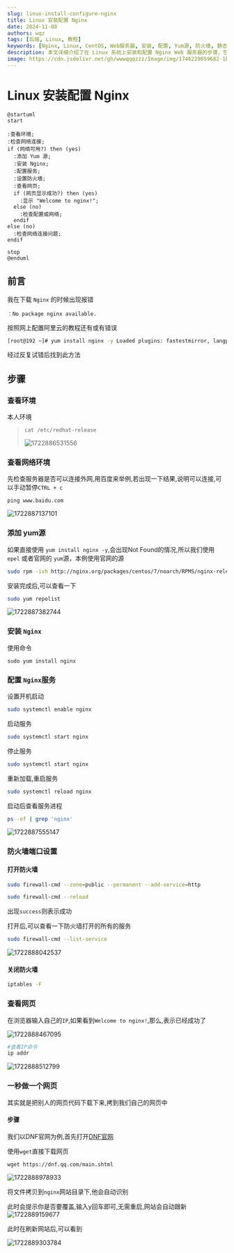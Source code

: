 ```yaml
---
slug: linux-install-configure-nginx
title: Linux 安装配置 Nginx
date: 2024-11-08
authors: wqz
tags: [后端, Linux, 教程]
keywords: [Nginx, Linux, CentOS, Web服务器, 安装, 配置, Yum源, 防火墙, 静态网页]
description: 本文详细介绍了在 Linux 系统上安装和配置 Nginx Web 服务器的步骤，包括添加Yum 源、安装Nginx、配置服务、设置防火墙以及测试网页访问。
image: https://cdn.jsdelivr.net/gh/wwwqqqzzz/Image/img/1746229059682-1ba24b444eeff0841d5cbc4483ee61d7.png
---
```


<!-- truncate -->

# Linux 安装配置 Nginx



```plantuml
@startuml
start

:查看环境;
:检查网络连接;
if (网络可用?) then (yes)
  :添加 Yum 源;
  :安装 Nginx;
  :配置服务;
  :设置防火墙;
  :查看网页;
  if (网页显示成功?) then (yes)
    :显示 "Welcome to nginx!";
  else (no)
    :检查配置或网络;
  endif
else (no)
  :检查网络连接问题;
endif

stop
@enduml
```



## 前言

我在下载 `Nginx` 的时候出现报错

```
：No package nginx available.
```

按照网上配置阿里云的教程还有或有错误

```bash
[root@192 ~]# yum install nginx -y Loaded plugins: fastestmirror, langpacks Loading mirror speeds from cached hostfile  * base: mirrors.aliyun.com  * extras: mirrors.aliyun.com  * updates: mirrors.aliyun.com No package nginx available. Error: Nothing
```

经过反复试错后找到此方法



## 步骤

### 查看环境

本人环境

> ```basj
> cat /etc/redhat-release
> ```
>
> ![1722886531556](https://cdn.jsdelivr.net/gh/wwwqqqzzz/Image/img/1722886531556.png)

### 查看网络环境

先检查服务器是否可以连接外网,用百度来举例,若出现一下结果,说明可以连接,可以手动暂停`CTRL + c`

```
ping www.baidu.com
```

![1722887137101](https://cdn.jsdelivr.net/gh/wwwqqqzzz/Image/img/1722887137101.png)

### 添加 yum源

如果直接使用 ` yum install nginx -y `,会出现Not Found的情况,所以我们使用 `epel` 或者官网的 `yum`源，本例使用官网的源

```bash
sudo rpm -ivh http://nginx.org/packages/centos/7/noarch/RPMS/nginx-release-centos-7-0.el7.ngx.noarch.rpm
```

安装完成后,可以查看一下

```bash
sudo yum repolist
```

![1722887382744](https://cdn.jsdelivr.net/gh/wwwqqqzzz/Image/img/1722887382744.png)



### 安装 `Nginx`

使用命令

```bahs
sudo yum install nginx
```



### 配置 `Nginx`服务

设置开机启动

``` bash
sudo systemctl enable nginx
```

启动服务

``` bash
sudo systemctl start nginx
```

停止服务

``` bash
sudo systemctl start nginx
```

重新加载,重启服务

```bash
sudo systemctl reload nginx
```

启动后查看服务进程

``` bash
ps -ef | grep 'nginx'
```

![1722887555147](https://cdn.jsdelivr.net/gh/wwwqqqzzz/Image/img/1722887555147.png)



### 防火墙端口设置

#### 打开防火墙

```bash
sudo firewall-cmd --zone=public --permanent --add-service=http

sudo firewall-cmd --reload

```

出现`success`则表示成功

打开后,可以查看一下防火墙打开的所有的服务

```bash
sudo firewall-cmd --list-service
```

![1722888042537](https://cdn.jsdelivr.net/gh/wwwqqqzzz/Image/img/1722888042537.png)



#### 关闭防火墙

```bash
iptables -F
```



### 查看网页

在浏览器输入自己的`IP`,如果看到`Welcome to nginx!`,那么,表示已经成功了

![1722888467095](https://cdn.jsdelivr.net/gh/wwwqqqzzz/Image/img/1722888467095.png)

```bash
#查看IP命令
ip addr
```

![1722888512799](https://cdn.jsdelivr.net/gh/wwwqqqzzz/Image/img/1722888512799.png)



### 一秒做一个网页

其实就是把别人的网页代码下载下来,拷到我们自己的网页中

#### 步骤

我们以DNF官网为例,首先打开[DNF官网](https://dnf.qq.com/main.shtml)

使用`wget`直接下载网页

```
wget https://dnf.qq.com/main.shtml
```

![1722888978933](https://cdn.jsdelivr.net/gh/wwwqqqzzz/Image/img/1722888978933.png)

将文件拷贝到`nginx`网站目录下,他会自动识别

 此时会提示你是否要覆盖,输入y回车即可,无需重启,网站会自动跟新![1722889159677](https://cdn.jsdelivr.net/gh/wwwqqqzzz/Image/img/1722889159677.png)

此时在刷新网站后,可以看到

![1722889303784](https://cdn.jsdelivr.net/gh/wwwqqqzzz/Image/img/1722889303784.png)


